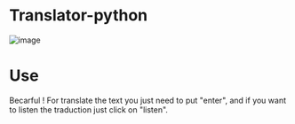 # Translator-python

![image](https://github.com/ZaratraseV2/Translator-python/assets/122055075/8cd04a9f-8939-4547-83a8-85354b7e7fd1)


# Use

Becarful ! For translate the text you just need to put "enter", and if you want to listen the traduction just click on "listen".


